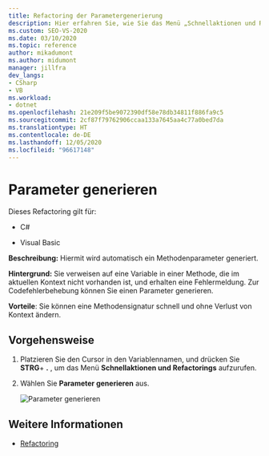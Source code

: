 ```yaml
---
title: Refactoring der Parametergenerierung
description: Hier erfahren Sie, wie Sie das Menü „Schnellaktionen und Refactorings...“ verwenden, um einen Methodenparameter automatisch zu generieren.
ms.custom: SEO-VS-2020
ms.date: 03/10/2020
ms.topic: reference
author: mikadumont
ms.author: midumont
manager: jillfra
dev_langs:
- CSharp
- VB
ms.workload:
- dotnet
ms.openlocfilehash: 21e209f5be9072390df58e78db34811f886fa9c5
ms.sourcegitcommit: 2cf87f79762906ccaa133a7645aa4c77a0bed7da
ms.translationtype: HT
ms.contentlocale: de-DE
ms.lasthandoff: 12/05/2020
ms.locfileid: "96617148"
---
```

# <a name="generate-parameter"></a>Parameter generieren

Dieses Refactoring gilt für:

- C#

- Visual Basic

**Beschreibung:** Hiermit wird automatisch ein Methodenparameter generiert.

**Hintergrund:** Sie verweisen auf eine Variable in einer Methode, die im aktuellen Kontext nicht vorhanden ist, und erhalten eine Fehlermeldung. Zur Codefehlerbehebung können Sie einen Parameter generieren. 

**Vorteile**: Sie können eine Methodensignatur schnell und ohne Verlust von Kontext ändern.

## <a name="how-to"></a>Vorgehensweise

1. Platzieren Sie den Cursor in den Variablennamen, und drücken Sie **STRG**+ **.** , um das Menü **Schnellaktionen und Refactorings** aufzurufen.
1. Wählen Sie **Parameter generieren** aus.

   ![Parameter generieren](media/generate-parameter.png) 

## <a name="see-also"></a>Weitere Informationen

- [Refactoring](../refactoring-in-visual-studio.md)

